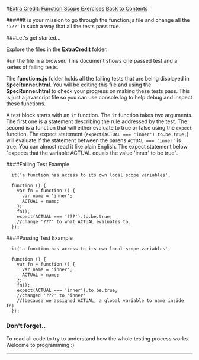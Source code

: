 #[Extra Credit: Function Scope Exercises](id:xcredit)
[Back to Contents](#top)


#####It is your mission to go through the function.js file and change all the `'???'` in such a way that all the tests pass true. 

###Let's get started...

Explore the files in the **ExtraCredit** folder.
 
Run the  file in a browser. This document shows one passed test and a series of failing tests.

The **functions.js** folder holds all the failing tests that are being displayed in **SpecRunner.html**. You will be editing this file and using the **SpecRunner.html** to check your progress on making these tests pass. This is just a javascript file so you can use console.log to help debug and inspect these functions.

A test block starts with an `it` function. The `it` function takes two arguments. The first one is a statement describing the rule addressed by the test. The second is a function that will either evaluate to true or false using the `expect` function. The expect statement (`expect(ACTUAL === 'inner').to.be.true;`) will evaluate if the statement between the parens `ACTUAL === 'inner'` is true. You can almost read it like plain English. The expect statement below "expects that the variable ACTUAL equals the value 'inner' to be true".

####Failing Test Example

      it('a function has access to its own local scope variables', 
     
      function () {
        var fn = function () {
          var name = 'inner';
          ACTUAL = name;
        }; 
        fn();
        expect(ACTUAL === '???').to.be.true; 
        //change '???' to what ACTUAL evaluates to.
      });
      
####Passing Test Example

      it('a function has access to its own local scope variables', 
     
      function () {
        var fn = function () {
          var name = 'inner';
          ACTUAL = name;
        }; 
        fn();
        expect(ACTUAL === 'inner').to.be.true; 
        //changed '???' to 'inner' 
        //(because we assigned ACTUAL, a global variable to name inside fn)
      });
      
### Don't forget..
To read all code to try to understand how the whole testing process works. Welcome to programming :)

---
